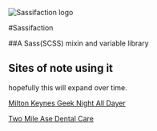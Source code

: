![Sassifaction logo](http://www.alwaystwisted.com/Sassifaction.png)

#Sassifaction

##A Sass(SCSS) mixin and variable library


## Sites of note using it

hopefully this will expand over time.

[Milton Keynes Geek Night All Dayer](http://alldayer.mkgeeknight.co.uk "MKGN All Dayer")

[Two Mile Ase Dental Care](http://www.twomileash.com/ "Two Mile Ase Dental Care")

